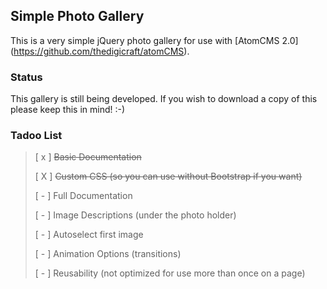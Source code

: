 ## Simple Photo Gallery

This is a very simple jQuery photo gallery for use with [AtomCMS 2.0] (https://github.com/thedigicraft/atomCMS).

### Status

This gallery is still being developed.  If you wish to download a copy of this please keep this in mind! :-)

### Tadoo List

> [ x ] ~~Basic Documentation~~
>
> [ X ] ~~Custom CSS (so you can use without Bootstrap if you want)~~
> 
> [ - ] Full Documentation
> 
> [ - ] Image Descriptions (under the photo holder)
> 
> [ - ] Autoselect first image
> 
> [ - ] Animation Options (transitions)
> 
> [ - ] Reusability (not optimized for use more than once on a page)

